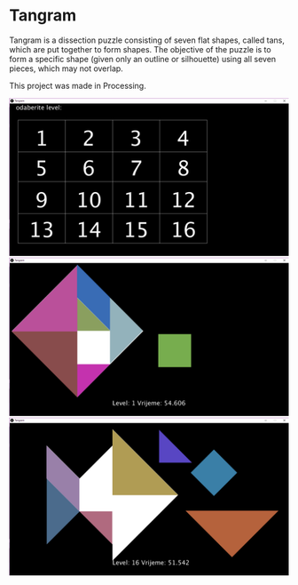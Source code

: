 # Tangram
Tangram is a dissection puzzle consisting of seven flat shapes, called tans, which are put together to form shapes. The objective of the puzzle is to form a specific shape (given only an outline or silhouette) using all seven pieces, which may not overlap.

This project was made in Processing.

![](/Tangram_menu.png?raw=true "Tangram_menu")
![](/Tangram_level_1.png?raw=true "Tangram_level_1")
![](/Tangram_level_16.png?raw=true "Tangram_level_16")
